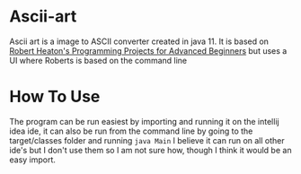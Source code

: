 # Ascii-art
Ascii art is a image to ASCII converter created in java 11. It is based on [Robert Heaton's Programming Projects for Advanced Beginners](https://robertheaton.com/2018/06/12/programming-projects-for-advanced-beginners-ascii-art/) but uses a UI where Roberts is based on the command line
# How To Use
The program can be run easiest by importing and running it on the intellij idea ide, it can also be run from the command line by going to the target/classes folder and running ``` java Main ``` I believe it can run on all other ide's but I don't use them so I am not sure how, though I think it would be an easy import. 
